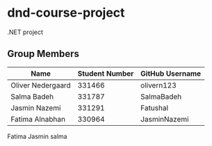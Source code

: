# dnd-course-project
.NET project
## Group Members

| Name                | Student Number | GitHub Username   |
|---------------------|----------------|-------------------|
| Oliver Nedergaard      | 331466       | olivern123   |
| Salma Badeh            | 331787       | SalmaBadeh   |
| Jasmin Nazemi          | 331291       | Fatushal     | 
| Fatima Alnabhan        | 330964       | JasminNazemi |

Fatima
Jasmin
salma
